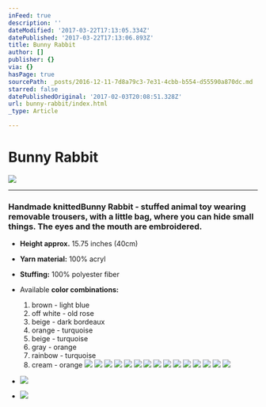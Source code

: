 ```yaml
---
inFeed: true
description: ''
dateModified: '2017-03-22T17:13:05.334Z'
datePublished: '2017-03-22T17:13:06.893Z'
title: Bunny Rabbit
author: []
publisher: {}
via: {}
hasPage: true
sourcePath: _posts/2016-12-11-7d8a79c3-7e31-4cbb-b554-d55590a870dc.md
starred: false
datePublishedOriginal: '2017-02-03T20:08:51.328Z'
url: bunny-rabbit/index.html
_type: Article

---
```

# **Bunny Rabbit**
![](https://the-grid-user-content.s3-us-west-2.amazonaws.com/18dd87e0-65be-4929-aea2-a74610f6a61c.jpg)

---

### Handmade knitted**Bunny Rabbit** - stuffed animal toy wearing removable trousers, with a little bag, where you can hide small things. The eyes and the mouth are embroidered.

* **Height approx.** 15.75 inches (40cm)
* **Yarn material:** 100% acryl
* **Stuffing:** 100% polyester fiber
* Available **color combinations:**
  1. brown - light blue
  2. off white - old rose
  3. beige - dark bordeaux
  4. orange - turquoise
  5. beige - turquoise
  6. gray - orange
  7. rainbow - turquoise
  8. cream - orange
![](https://the-grid-user-content.s3-us-west-2.amazonaws.com/b22c2805-4cf1-46c5-8213-5ee97d3b67ce.jpg)
![](https://the-grid-user-content.s3-us-west-2.amazonaws.com/0aacbb9c-863a-40bd-a702-fa4cfda86ea2.jpg)
![](https://the-grid-user-content.s3-us-west-2.amazonaws.com/6da8e9f2-ff98-4fdb-a78d-777cdd059755.jpg)
![](https://the-grid-user-content.s3-us-west-2.amazonaws.com/261f7acd-a1e7-4597-a457-b50498b47444.jpg)
![](https://the-grid-user-content.s3-us-west-2.amazonaws.com/bb45a2e5-4dc4-46d2-a6b6-ed83a489c998.jpg)
![](https://the-grid-user-content.s3-us-west-2.amazonaws.com/50bde996-ddac-4f4d-9deb-9e00f19b314f.jpg)
![](https://the-grid-user-content.s3-us-west-2.amazonaws.com/9263d536-79c0-4470-a546-c8f9b8ece617.jpg)
![](https://the-grid-user-content.s3-us-west-2.amazonaws.com/ad4d0d03-c422-423c-9cee-94623561a862.jpg)
![](https://the-grid-user-content.s3-us-west-2.amazonaws.com/53b48e84-a8db-4b1b-aeb8-e7bc13a23749.jpg)
![](https://the-grid-user-content.s3-us-west-2.amazonaws.com/e2a39de6-d22d-4d7f-8367-8161f5e7c682.jpg)
![](https://the-grid-user-content.s3-us-west-2.amazonaws.com/c4fd2b2a-c5ef-4fc6-b946-4b2af032480b.jpg)
![](https://the-grid-user-content.s3-us-west-2.amazonaws.com/3ca2f9fb-0725-4952-833e-820fa2586109.jpg)
![](https://the-grid-user-content.s3-us-west-2.amazonaws.com/c0ab116d-aa85-4ff9-b582-0ba2908340f2.jpg)
![](https://the-grid-user-content.s3-us-west-2.amazonaws.com/77da3094-87c1-4702-9b53-89271e186df5.jpg)
![](https://the-grid-user-content.s3-us-west-2.amazonaws.com/be5e36c3-95e1-460b-a5ab-b12e3de28fa9.jpg)

* ![](https://the-grid-user-content.s3-us-west-2.amazonaws.com/3f290dc3-3343-44fc-9559-73613d966342.jpg)

* ![](https://the-grid-user-content.s3-us-west-2.amazonaws.com/4c545ad4-5190-4209-9e2b-8efa5aa432ac.jpg)